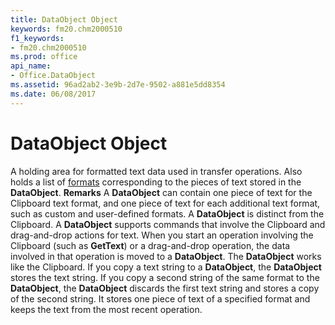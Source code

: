 ```yaml
---
title: DataObject Object
keywords: fm20.chm2000510
f1_keywords:
- fm20.chm2000510
ms.prod: office
api_name:
- Office.DataObject
ms.assetid: 96ad2ab2-3e9b-2d7e-9502-a881e5dd8354
ms.date: 06/08/2017
---
```



# DataObject Object



A holding area for formatted text data used in transfer operations. Also holds a list of [formats](../../../language/Glossary/glossary-vba.md) corresponding to the pieces of text stored in the **DataObject**.
 **Remarks**
A  **DataObject** can contain one piece of text for the Clipboard text format, and one piece of text for each additional text format, such as custom and user-defined formats.
A  **DataObject** is distinct from the Clipboard. A **DataObject** supports commands that involve the Clipboard and drag-and-drop actions for text. When you start an operation involving the Clipboard (such as **GetText**) or a drag-and-drop operation, the data involved in that operation is moved to a **DataObject**.
The  **DataObject** works like the Clipboard. If you copy a text string to a **DataObject**, the **DataObject** stores the text string. If you copy a second string of the same format to the **DataObject**, the **DataObject** discards the first text string and stores a copy of the second string. It stores one piece of text of a specified format and keeps the text from the most recent operation.

